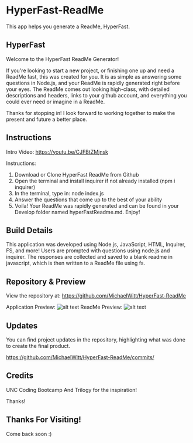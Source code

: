 # HyperFast-ReadMe
This app helps you generate a ReadMe, HyperFast.

## HyperFast

Welcome to the HyperFast ReadMe Generator! 

If you're looking to start a new project, or finishing one up and need a ReadMe fast, this was created for you. It is as simple as answering some questions in Node.js, and your ReadMe is rapidly generated right before your eyes. The ReadMe comes out looking high-class, with detailed descriptions and headers, links to your github account, and everything you could ever need or imagine in a ReadMe. 

Thanks for stopping in! I look forward to working together to make the present and future a better place.

## Instructions

Intro Video: https://youtu.be/CJFBtZMjnsk

Instructions:

1. Download or Clone HyperFast ReadMe from Github
2. Open the terminal and install inquirer if not already installed (npm i inquirer)
3. In the terminal, type in: node index.js
4. Answer the questions that come up to the best of your ability
5. Voila! Your ReadMe was rapidly generated and can be found in your Develop folder named hyperFastReadme.md. Enjoy! 

## Build Details

This application was developed using Node.js, JavaScript, HTML, Inquirer, FS, and more! Users are prompted with questions using node.js and inquirer. The responses are collected and saved to a blank readme in javascript, which is then written to a ReadMe file using fs. 

## Repository & Preview

View the repository at: https://github.com/MichaelWitt/HyperFast-ReadMe

Application Preview: ![alt text](https://github.com/MichaelWitt/HyperFast-ReadMe/Develop/Images/Terminal-Preview.png)
ReadMe Preview: ![alt text](https://github.com/MichaelWitt/HyperFast-ReadMe/Develop/Images/ReadMe-Generated.png) 

## Updates

You can find project updates in the repository, highlighting what was done to create the final product.

https://github.com/MichaelWitt/HyperFast-ReadMe/commits/

## Credits

UNC Coding Bootcamp And Trilogy for the inspiration! 

Thanks! 

## Thanks For Visiting!

Come back soon :)